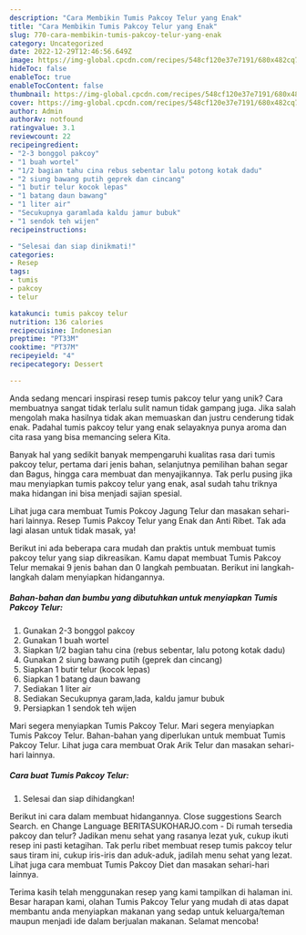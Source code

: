 ```yaml
---
description: "Cara Membikin Tumis Pakcoy Telur yang Enak"
title: "Cara Membikin Tumis Pakcoy Telur yang Enak"
slug: 770-cara-membikin-tumis-pakcoy-telur-yang-enak
category: Uncategorized
date: 2022-12-29T12:46:56.649Z
image: https://img-global.cpcdn.com/recipes/548cf120e37e7191/680x482cq70/tumis-pakcoy-telur-foto-resep-utama.jpg
hideToc: false
enableToc: true
enableTocContent: false
thumbnail: https://img-global.cpcdn.com/recipes/548cf120e37e7191/680x482cq70/tumis-pakcoy-telur-foto-resep-utama.jpg
cover: https://img-global.cpcdn.com/recipes/548cf120e37e7191/680x482cq70/tumis-pakcoy-telur-foto-resep-utama.jpg
author: Admin
authorAv: notfound
ratingvalue: 3.1
reviewcount: 22
recipeingredient:
- "2-3 bonggol pakcoy"
- "1 buah wortel"
- "1/2 bagian tahu cina rebus sebentar lalu potong kotak dadu"
- "2 siung bawang putih geprek dan cincang"
- "1 butir telur kocok lepas"
- "1 batang daun bawang"
- "1 liter air"
- "Secukupnya garamlada kaldu jamur bubuk"
- "1 sendok teh wijen"
recipeinstructions:

- "Selesai dan siap dinikmati!"
categories:
- Resep
tags:
- tumis
- pakcoy
- telur

katakunci: tumis pakcoy telur 
nutrition: 136 calories
recipecuisine: Indonesian
preptime: "PT33M"
cooktime: "PT37M"
recipeyield: "4"
recipecategory: Dessert

---
```





Anda sedang mencari inspirasi resep tumis pakcoy telur yang unik? Cara membuatnya sangat tidak terlalu sulit namun tidak gampang juga. Jika salah mengolah maka hasilnya tidak akan memuaskan dan justru cenderung tidak enak. Padahal tumis pakcoy telur yang enak selayaknya punya aroma dan cita rasa yang bisa memancing selera Kita.





Banyak hal yang sedikit banyak mempengaruhi kualitas rasa dari tumis pakcoy telur, pertama dari jenis bahan, selanjutnya pemilihan bahan segar dan Bagus, hingga cara membuat dan menyajikannya. Tak perlu pusing jika mau menyiapkan tumis pakcoy telur yang enak,      asal sudah tahu triknya maka hidangan ini bisa menjadi sajian spesial.














Lihat juga cara membuat Tumis Pokcoy Jagung Telur dan masakan sehari-hari lainnya. Resep Tumis Pakcoy Telur yang Enak dan Anti Ribet. Tak ada lagi alasan untuk tidak masak, ya!






Berikut ini ada beberapa cara mudah dan praktis untuk membuat tumis pakcoy telur yang siap dikreasikan. Kamu dapat membuat Tumis Pakcoy Telur memakai 9 jenis bahan dan 0 langkah pembuatan. Berikut ini langkah-langkah dalam menyiapkan hidangannya.

<!--inarticleads1-->

##### Bahan-bahan dan bumbu yang dibutuhkan untuk menyiapkan Tumis Pakcoy Telur:

1. Gunakan 2-3 bonggol pakcoy
1. Gunakan 1 buah wortel
1. Siapkan 1/2 bagian tahu cina (rebus sebentar, lalu potong kotak dadu)
1. Gunakan 2 siung bawang putih (geprek dan cincang)
1. Siapkan 1 butir telur (kocok lepas)
1. Siapkan 1 batang daun bawang
1. Sediakan 1 liter air
1. Sediakan Secukupnya garam,lada, kaldu jamur bubuk
1. Persiapkan 1 sendok teh wijen


Mari segera menyiapkan Tumis Pakcoy Telur. Mari segera menyiapkan Tumis Pakcoy Telur. Bahan-bahan yang diperlukan untuk membuat Tumis Pakcoy Telur. Lihat juga cara membuat Orak Arik Telur dan masakan sehari-hari lainnya. 

<!--inarticleads2-->

##### Cara buat Tumis Pakcoy Telur:


1. Selesai dan siap dihidangkan!

Berikut ini cara dalam membuat hidangannya. Close suggestions Search Search. en Change Language BERITASUKOHARJO.com - Di rumah tersedia pakcoy dan telur? Jadikan menu sehat yang rasanya lezat yuk, cukup ikuti resep ini pasti ketagihan. Tak perlu ribet membuat resep tumis pakcoy telur saus tiram ini, cukup iris-iris dan aduk-aduk, jadilah menu sehat yang lezat. Lihat juga cara membuat Tumis Pakcoy Diet dan masakan sehari-hari lainnya. 

Terima kasih telah menggunakan resep yang kami tampilkan di halaman ini. Besar harapan kami, olahan Tumis Pakcoy Telur yang mudah di atas dapat membantu anda menyiapkan makanan yang sedap untuk keluarga/teman maupun menjadi ide dalam berjualan makanan. Selamat mencoba!
